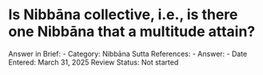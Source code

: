 # Is Nibbāna collective, i.e., is there one Nibbāna that a multitude attain?

Answer in Brief: -
 Category: Nibbāna
Sutta References: -
Answer: -
Date Entered: March 31, 2025
Review Status: Not started